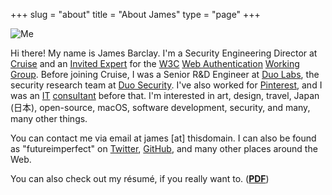 +++
slug = "about"
title = "About James"
type = "page"
+++

![Me][me]

Hi there! My name is James Barclay. I'm a Security Engineering Director at [Cruise](https://getcruise.com/) and an [Invited Expert](https://www.w3.org/groups/wg/webauthn/participants) for the [W3C](https://www.w3.org/) [Web Authentication](https://www.w3.org/TR/webauthn/) [Working Group](https://www.w3.org/blog/webauthn/). Before joining Cruise, I was a Senior R&D Engineer at [Duo Labs](https://duo.com/labs), the security research team at [Duo Security](https://duo.com/). I've also worked for [Pinterest](https://www.pinterest.com/), and I was an [IT](https://www.lindegroup.com/) [consultant](https://kmbs.konicaminolta.us/kmbs/about/news-releases/news/konica-minolta-acquires-apple-partner-macprofessionals) before that. I'm interested in art, design, travel, Japan (日本), open-source, macOS, software development, security, and many, many other things.

You can contact me via email at james [at] thisdomain. I can also be found as "futureimperfect" on [Twitter](https://twitter.com/futureimperfect), [GitHub](https://github.com/futureimperfect), and many other places around the Web.

You can also check out my résumé, if you really want to. ([**PDF**](/downloads/resume.pdf))

[me]: /images/me.jpg
